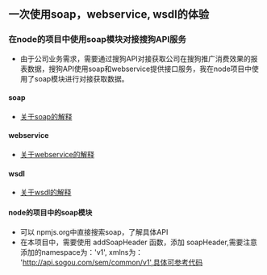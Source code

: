 ## 一次使用soap，webservice, wsdl的体验
### 在node的项目中使用soap模块对接搜狗API服务
- 由于公司业务需求，需要通过搜狗API对接获取公司在搜狗推广消费效果的报表数据，搜狗API使用soap和webservice提供接口服务，我在node项目中使用了soap模块进行对接获取数据。

#### soap

- <a href='http://www.hudong.com/wiki/SOAP'>关于soap的解释</a>

#### webservice

- <a href='http://www.baike.com/wiki/WebService'>关于webservice的解释</a>

#### wsdl

- <a href='http://www.baike.com/wiki/wsdl'>关于wsdl的解释</a>

#### node的项目中的soap模块
- 可以 npmjs.org中直接搜索soap，了解具体API
- 在本项目中，需要使用 addSoapHeader 函数，添加 soapHeader,需要注意添加的namespace为：'v1', xmlns为： 'http://api.sogou.com/sem/common/v1',具体可参考代码


